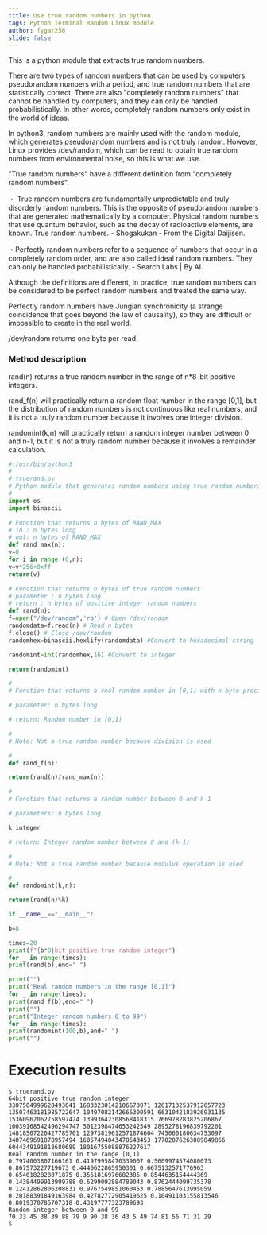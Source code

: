 ```yaml
---
title: Use true random numbers in python.
tags: Python Terminal Random Linux module
author: fygar256
slide: false
---
```

This is a python module that extracts true random numbers.

There are two types of random numbers that can be used by computers: pseudorandom numbers with a period, and true random numbers that are statistically correct. There are also "completely random numbers" that cannot be handled by computers, and they can only be handled probabilistically. In other words, completely random numbers only exist in the world of ideas.

In python3, random numbers are mainly used with the random module, which generates pseudorandom numbers and is not truly random. However, Linux provides /dev/random, which can be read to obtain true random numbers from environmental noise, so this is what we use.

"True random numbers" have a different definition from "completely random numbers".

・ True random numbers are fundamentally unpredictable and truly disorderly random numbers. This is the opposite of pseudorandom numbers that are generated mathematically by a computer. Physical random numbers that use quantum behavior, such as the decay of radioactive elements, are known. True random numbers. - Shogakukan - From the Digital Daijisen.

・Perfectly random numbers refer to a sequence of numbers that occur in a completely random order, and are also called ideal random numbers. They can only be handled probabilistically. - Search Labs | By AI.

Although the definitions are different, in practice, true random numbers can be considered to be perfect random numbers and treated the same way.

Perfectly random numbers have Jungian synchronicity (a strange coincidence that goes beyond the law of causality), so they are difficult or impossible to create in the real world.

/dev/random returns one byte per read.

### Method description

rand(n) returns a true random number in the range of n*8-bit positive integers.

rand_f(n) will practically return a random float number in the range [0,1], but the distribution of random numbers is not continuous like real numbers, and it is not a truly random number because it involves one integer division.

randomint(k,n) will practically return a random integer number between 0 and n-1, but it is not a truly random number because it involves a remainder calculation.

```truerand.py
#!/usr/bin/python3
#
# truerand.py
# Python module that generates random numbers using true random numbers from /dev/random
#
import os
import binascii

# Function that returns n bytes of RAND_MAX
# in : n bytes long
# out: n bytes of RAND_MAX
def rand_max(n):
v=0
for i in range (0,n):
v=v*256+0xff
return(v)

# Function that returns n bytes of true random numbers
# parameter : n bytes long
# return : n bytes of positive integer random numbers
def rand(n):
f=open("/dev/random",'rb') # Open /dev/random
randomdata=f.read(n) # Read n bytes
f.close() # Close /dev/random
randomhex=binascii.hexlify(randomdata) #Convert to hexadecimal string

randomint=int(randomhex,16) #Convert to integer

return(randomint)

#
# Function that returns a real random number in [0,1) with n byte precision

# parameter: n bytes long

# return: Random number in [0,1)

#
# Note: Not a true random number because division is used

#
def rand_f(n):

return(rand(n)/rand_max(n))

#
# Function that returns a random number between 0 and k-1

# parameters: n bytes long

k integer

# return: Integer random number between 0 and (k-1)

#
# Note: Not a true random number because modulus operation is used

#
def randomint(k,n):

return(rand(n)%k)

if __name__=="__main__":

b=8

times=20
print(f"{b*8}bit positive true random integer")
for _ in range(times):
print(rand(b),end=" ")

print("")
print("Real random numbers in the range [0,1]")
for _ in range(times):
print(rand_f(b),end=" ")
print("")
print("Integer random numbers 0 to 99")
for _ in range(times):
print(randomint(100,b),end=" ")
print("")

```

# Execution results

```
$ truerand.py
64bit positive true random integer
3307504999628493041 16833230142106673071 12617132537912657723 13507463181985722647 10497082142665300591 6631042183926931135 15360962062758597424 13993642308568418315 766978283825206867 10039168542496294747 5012398474653242549 2895278196839792201 14818507220427785701 12973819612571874604 745060180634753097 3407469691878957494 16057494043478543453 17702076263089849866 6044349191818680689 18016755088876227617
Real random number in the range [0,1)
0.7974003807166161 0.41979958470339007 0.5609974574080073 0.867573227719673 0.4440622865950301 0.6675132571776963 0.6540182828071875 0.3561816976682385 0.8544635154444369 0.14384499913999788 0.6299092884789043 0.8762444099735378 0.12412862806208831 0.9767549851060453 0.7885647613995059 0.20188391849163984 0.42782772905419625 0.10491103155813546 0.8019370785707318 0.43197777323789693
Random integer between 0 and 99
70 33 45 38 39 88 79 9 90 38 36 43 5 49 74 81 56 71 31 29
$
```

